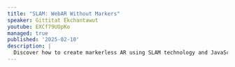 ```yaml
---
title: "SLAM: WebAR Without Markers"
speaker: Gittitat Ekchantawut
youtube: EXCf79UOpKo
managed: true
published: '2025-02-10'
description: |
  Discover how to create markerless AR using SLAM technology and JavaScript! In this session, we will explore how to develop web-based AR without the need for markers, enabling you to create more immersive and dynamic AR experiences. We'll cover the differences between marker-based AR and SLAM-based AR, and demonstrate SLAM in action. Whether you're a beginner or an experienced developer, this session will enhance your skills and knowledge in developing Web AR.
---
```

